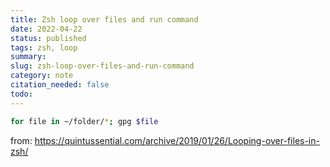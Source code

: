 ```yaml
---
title: Zsh loop over files and run command
date: 2022-04-22
status: published
tags: zsh, loop
summary: 
slug: zsh-loop-over-files-and-run-command
category: note
citation_needed: false
todo: 
---
```


```sh
for file in ~/folder/*; gpg $file
```
from: https://quintussential.com/archive/2019/01/26/Looping-over-files-in-zsh/